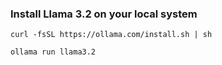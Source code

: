 ### Install Llama 3.2 on your local system

``curl -fsSL https://ollama.com/install.sh | sh``

``ollama run llama3.2``
